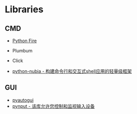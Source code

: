# Libraries

## CMD
* [Python Fire](https://github.com/google/python-fire)
* Plumbum
* Click

* [python-nubia - 构建命令行和交互式shell应用的轻量级框架](https://www.ctolib.com/facebookincubator-python-nubia.html)

## GUI
* [pyautogui](https://pyautogui.readthedocs.io/en/latest/)
* [pynput - 该库允许您控制和监视输入设备](https://pypi.org/project/pynput/)